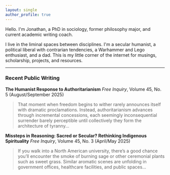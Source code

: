 ```yaml
---
layout: single
author_profile: true
---
```


Hello. I'm Jonathan, a PhD in sociology, former philosophy major, and current academic writing coach.

I live in the liminal spaces between disciplines. I'm a secular humanist, a political liberal with contrarian tendencies, a Warhammer and Lego enthusiast, and a dad. This is my little corner of the internet for musings, scholarship, projects, and resources.

---

### Recent Public Writing

**The Humanist Response to Authoritarianism**
*Free Inquiry*, Volume 45, No. 5 (August/September 2025)

> That moment when freedom begins to wither rarely announces itself with dramatic proclamations. Instead, authoritarianism advances through incremental concessions, each seemingly inconsequential surrender barely perceptible until collectively they form the architecture of tyranny...

**Missteps in Reasoning: Sacred or Secular? Rethinking Indigenous Spirituality**
*Free Inquiry*, Volume 45, No. 3 (April/May 2025)

> If you walk into a North American university, there’s a good chance you’ll encounter the smoke of burning sage or other ceremonial plants such as sweet grass. Similar aromatic scenes are unfolding in government offices, healthcare facilities, and public spaces...